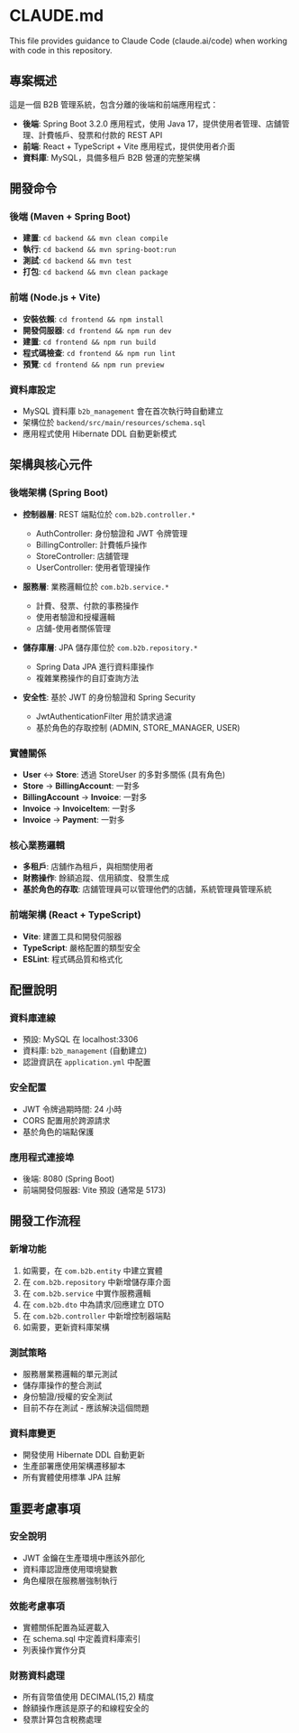 # CLAUDE.md

This file provides guidance to Claude Code (claude.ai/code) when working with code in this repository.

## 專案概述

這是一個 B2B 管理系統，包含分離的後端和前端應用程式：

- **後端**: Spring Boot 3.2.0 應用程式，使用 Java 17，提供使用者管理、店舖管理、計費帳戶、發票和付款的 REST API
- **前端**: React + TypeScript + Vite 應用程式，提供使用者介面
- **資料庫**: MySQL，具備多租戶 B2B 營運的完整架構

## 開發命令

### 後端 (Maven + Spring Boot)
- **建置**: `cd backend && mvn clean compile`
- **執行**: `cd backend && mvn spring-boot:run`
- **測試**: `cd backend && mvn test`
- **打包**: `cd backend && mvn clean package`

### 前端 (Node.js + Vite)
- **安裝依賴**: `cd frontend && npm install`
- **開發伺服器**: `cd frontend && npm run dev`
- **建置**: `cd frontend && npm run build`
- **程式碼檢查**: `cd frontend && npm run lint`
- **預覽**: `cd frontend && npm run preview`

### 資料庫設定
- MySQL 資料庫 `b2b_management` 會在首次執行時自動建立
- 架構位於 `backend/src/main/resources/schema.sql`
- 應用程式使用 Hibernate DDL 自動更新模式

## 架構與核心元件

### 後端架構 (Spring Boot)
- **控制器層**: REST 端點位於 `com.b2b.controller.*`
  - AuthController: 身份驗證和 JWT 令牌管理
  - BillingController: 計費帳戶操作
  - StoreController: 店舖管理
  - UserController: 使用者管理操作

- **服務層**: 業務邏輯位於 `com.b2b.service.*`
  - 計費、發票、付款的事務操作
  - 使用者驗證和授權邏輯
  - 店舖-使用者關係管理

- **儲存庫層**: JPA 儲存庫位於 `com.b2b.repository.*`
  - Spring Data JPA 進行資料庫操作
  - 複雜業務操作的自訂查詢方法

- **安全性**: 基於 JWT 的身份驗證和 Spring Security
  - JwtAuthenticationFilter 用於請求過濾
  - 基於角色的存取控制 (ADMIN, STORE_MANAGER, USER)

### 實體關係
- **User** ↔ **Store**: 透過 StoreUser 的多對多關係 (具有角色)
- **Store** → **BillingAccount**: 一對多
- **BillingAccount** → **Invoice**: 一對多
- **Invoice** → **InvoiceItem**: 一對多
- **Invoice** → **Payment**: 一對多

### 核心業務邏輯
- **多租戶**: 店舖作為租戶，與相關使用者
- **財務操作**: 餘額追蹤、信用額度、發票生成
- **基於角色的存取**: 店舖管理員可以管理他們的店舖，系統管理員管理系統

### 前端架構 (React + TypeScript)
- **Vite**: 建置工具和開發伺服器
- **TypeScript**: 嚴格配置的類型安全
- **ESLint**: 程式碼品質和格式化

## 配置說明

### 資料庫連線
- 預設: MySQL 在 localhost:3306
- 資料庫: `b2b_management` (自動建立)
- 認證資訊在 `application.yml` 中配置

### 安全配置
- JWT 令牌過期時間: 24 小時
- CORS 配置用於跨源請求
- 基於角色的端點保護

### 應用程式連接埠
- 後端: 8080 (Spring Boot)
- 前端開發伺服器: Vite 預設 (通常是 5173)

## 開發工作流程

### 新增功能
1. 如需要，在 `com.b2b.entity` 中建立實體
2. 在 `com.b2b.repository` 中新增儲存庫介面
3. 在 `com.b2b.service` 中實作服務邏輯
4. 在 `com.b2b.dto` 中為請求/回應建立 DTO
5. 在 `com.b2b.controller` 中新增控制器端點
6. 如需要，更新資料庫架構

### 測試策略
- 服務層業務邏輯的單元測試
- 儲存庫操作的整合測試
- 身份驗證/授權的安全測試
- 目前不存在測試 - 應該解決這個問題

### 資料庫變更
- 開發使用 Hibernate DDL 自動更新
- 生產部署應使用架構遷移腳本
- 所有實體使用標準 JPA 註解

## 重要考慮事項

### 安全說明
- JWT 金鑰在生產環境中應該外部化
- 資料庫認證應使用環境變數
- 角色權限在服務層強制執行

### 效能考慮事項
- 實體關係配置為延遲載入
- 在 schema.sql 中定義資料庫索引
- 列表操作實作分頁

### 財務資料處理
- 所有貨幣值使用 DECIMAL(15,2) 精度
- 餘額操作應該是原子的和線程安全的
- 發票計算包含稅務處理